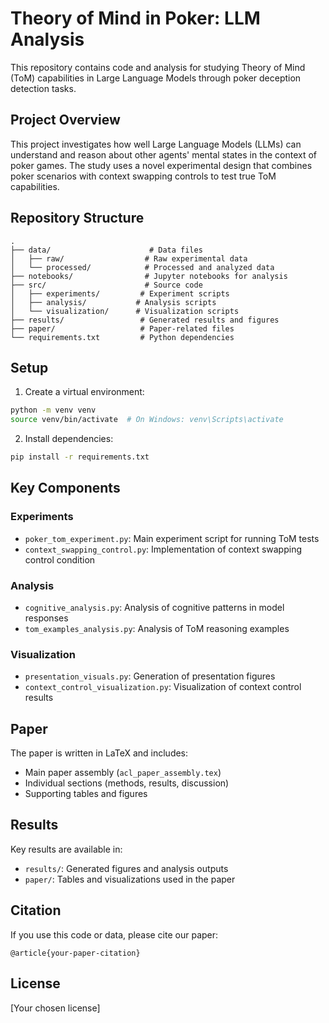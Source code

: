 # Theory of Mind in Poker: LLM Analysis

This repository contains code and analysis for studying Theory of Mind (ToM) capabilities in Large Language Models through poker deception detection tasks.

## Project Overview

This project investigates how well Large Language Models (LLMs) can understand and reason about other agents' mental states in the context of poker games. The study uses a novel experimental design that combines poker scenarios with context swapping controls to test true ToM capabilities.

## Repository Structure

```
.
├── data/                      # Data files
│   ├── raw/                  # Raw experimental data
│   └── processed/            # Processed and analyzed data
├── notebooks/                # Jupyter notebooks for analysis
├── src/                      # Source code
│   ├── experiments/         # Experiment scripts
│   ├── analysis/           # Analysis scripts
│   └── visualization/      # Visualization scripts
├── results/                 # Generated results and figures
├── paper/                   # Paper-related files
└── requirements.txt         # Python dependencies
```

## Setup

1. Create a virtual environment:
```bash
python -m venv venv
source venv/bin/activate  # On Windows: venv\Scripts\activate
```

2. Install dependencies:
```bash
pip install -r requirements.txt
```

## Key Components

### Experiments
- `poker_tom_experiment.py`: Main experiment script for running ToM tests
- `context_swapping_control.py`: Implementation of context swapping control condition

### Analysis
- `cognitive_analysis.py`: Analysis of cognitive patterns in model responses
- `tom_examples_analysis.py`: Analysis of ToM reasoning examples

### Visualization
- `presentation_visuals.py`: Generation of presentation figures
- `context_control_visualization.py`: Visualization of context control results

## Paper

The paper is written in LaTeX and includes:
- Main paper assembly (`acl_paper_assembly.tex`)
- Individual sections (methods, results, discussion)
- Supporting tables and figures

## Results

Key results are available in:
- `results/`: Generated figures and analysis outputs
- `paper/`: Tables and visualizations used in the paper

## Citation

If you use this code or data, please cite our paper:
```
@article{your-paper-citation}
```

## License

[Your chosen license] 